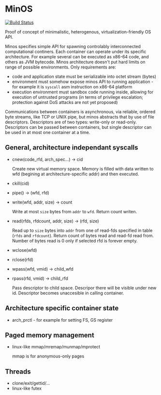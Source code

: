 MinOS
=====

[![Build Status](https://travis-ci.com/SupraSummus/minos.svg?branch=master)](https://travis-ci.com/SupraSummus/minos)

Proof of concept of minimalistic, heterogenous, virtualization-friendly OS API.

Minos specifies simple API for spawning controlably interconnected computational continers. Each container can operate under its specific architecture. For example several can be executed as x86-64 code, and others as JVM bytecode. Minos architecture doesn't put hard limits on range of possible environments. Only requirements are:

 * code and application state must be serializable into octet stream (bytes)
 * environment must somehow expose minos API to running application - for example it is `syscall` asm instruction on x86-64 platform
 * execution environment must sandbox code running inside, allowing for execution of untrusted programs (in terms of privilege escalation; protection against DoS attacks are not yet proposed)

Communications between containers is asynchronous, via reliable, ordered byte streams, like TCP or UNIX pipe, but minos abstracts that by use of file descriptors. Descriptors are of two types: write-only or read-only. Descriptors can be passed between containers, but single descriptor can be used in at most one container at a time.

General, architecture independant syscalls
------------------------------------------

 * cnew(code_rfd, arch_spec...) -> cid

   Create new virtual memory space. Memory is filled with data written to wfd (begining at architecture-specific addr) and then executed.

 * ckill(cid)

 * pipe() -> (wfd, rfd)
 * write(wfd, addr, size) -> count

   Write at most `size` bytes from `addr` to `wfd`. Return count writen.

 * read(rfds, rfdcount, addr, size) -> (rfd, size)

   Read up to `size` bytes into `addr` from one of read-fds specified in table (`rfds` and `rfdcount`). Return count of bytes read and read-fd read from. Number of bytes read is 0 only if selected rfd is forever empty.

 * wclose(wfd)
 * rclose(rfd)

 * wpass(wfd, vmid) -> child_wfd
 * rpass(rfd, vmid) -> child_rfd

   Pass descriptor to child space. Descripor there will be visible under new id. Descriptor becomes unaccesible in calling container.

Architecture specific container state
-------------------------------------

 * arch_prctl - for example for setting FS, GS register

Paged memory management
-----------------------

 * linux-like mmap/mremap/munmap/mprotect

   mmap is for anonymous-only pages

Threads
-------

 * clone/exit/gettid/...
 * linux-like futex
